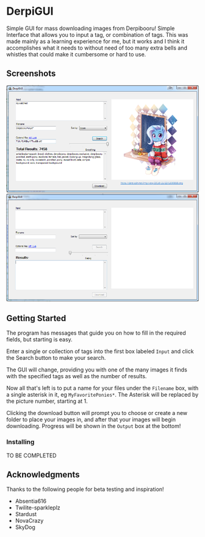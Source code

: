 # DerpiGUI
Simple GUI for mass downloading images from Derpibooru! Simple Interface that allows you to input a tag, or combination of tags.
This was made mainly as a learning experience for me, but it works and I think it accomplishes what it needs to without need of too many extra bells and whistles that could make it cumbersome or hard to use.

## Screenshots
![Main Window](/Screenshots/KeyUsed.PNG?raw=true)
![Main Window](/Screenshots/DefaultDGUI.PNG?raw=true)
## Getting Started
The program has messages that guide you on how to fill in the required fields, but starting is easy.

Enter a single or collection of tags into the first box labeled ``Input`` and click the Search button to make your search. 

The GUI will change, providing you with one of the many images it finds with the specified tags as well as the number of results. 

Now all that's left is to put a name for your files under the ``Filename`` box, with a single asterisk in it, eg `MyFavoritePonies*`. 
The Asterisk will be replaced by the picture number, starting at 1.

Clicking the download button will prompt you to choose or create a new folder to place your images in, and after that your images will begin downloading. Progress will be shown in the ``Output`` box at the bottom!


### Installing

TO BE COMPLETED

## Acknowledgments
Thanks to the following people for beta testing and inspiration!
* Absentia616
* Twilite-sparkleplz
* Stardust
* NovaCrazy
* SkyDog
